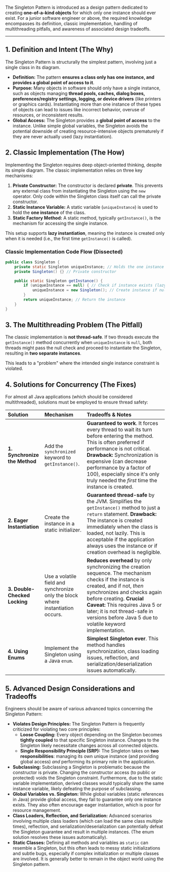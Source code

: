 The Singleton Pattern is introduced as a design pattern dedicated to creating **one-of-a-kind objects** for which only one instance should ever exist. For a junior software engineer or above, the required knowledge encompasses its definition, classic implementation, handling of multithreading pitfalls, and awareness of associated design tradeoffs.

---

## 1. Definition and Intent (The Why)

The Singleton Pattern is structurally the simplest pattern, involving just a single class in its diagram.

*   **Definition:** The pattern **ensures a class only has one instance, and provides a global point of access to it**.
*   **Purpose:** Many objects in software should only have a single instance, such as objects managing **thread pools, caches, dialog boxes, preferences/registry settings, logging, or device drivers** (like printers or graphics cards). Instantiating more than one instance of these types of objects can lead to issues like incorrect behavior, overuse of resources, or inconsistent results.
*   **Global Access:** The Singleton provides a **global point of access** to the instance. Unlike simple global variables, the Singleton avoids the potential downside of creating resource-intensive objects prematurely if they are never actually used (lazy instantiation).

## 2. Classic Implementation (The How)

Implementing the Singleton requires deep object-oriented thinking, despite its simple diagram. The classic implementation relies on three key mechanisms:

1.  **Private Constructor:** The constructor is declared **private**. This prevents any external class from instantiating the Singleton using the `new` operator. Only code within the Singleton class itself can call the private constructor.
2.  **Static Instance Variable:** A static variable (`uniqueInstance`) is used to hold the **one instance** of the class.
3.  **Static Factory Method:** A static method, typically `getInstance()`, is the mechanism for accessing the single instance.

This setup supports **lazy instantiation**, meaning the instance is created only when it is needed (i.e., the first time `getInstance()` is called).

### Classic Implementation Code Flow (Dissected)

```java
public class Singleton {
    private static Singleton uniqueInstance; // Holds the one instance
    private Singleton() {} // Private constructor

    public static Singleton getInstance() {
        if (uniqueInstance == null) { // Check if instance exists (lazy instantiation)
            uniqueInstance = new Singleton(); // Create instance if null
        }
        return uniqueInstance; // Return the instance
    }
}
```

## 3. The Multithreading Problem (The Pitfall)

The classic implementation is **not thread-safe**. If two threads execute the `getInstance()` method concurrently when `uniqueInstance` is `null`, both threads might pass the null check and proceed to instantiate the Singleton, resulting in **two separate instances**.

This leads to a "problem" where the intended single instance constraint is violated.

## 4. Solutions for Concurrency (The Fixes)

For almost all Java applications (which should be considered multithreaded), solutions must be employed to ensure thread safety:

| Solution | Mechanism | Tradeoffs & Notes |
| :--- | :--- | :--- |
| **1. Synchronize the Method** | Add the `synchronized` keyword to `getInstance()`. | **Guaranteed to work**. It forces every thread to wait its turn before entering the method. This is often preferred if performance is not critical. **Drawback:** Synchronization is expensive (can decrease performance by a factor of 100), especially since it's only truly needed the *first* time the instance is created. |
| **2. Eager Instantiation** | Create the instance in a static initializer. | **Guaranteed thread-safe** by the JVM. Simplifies the `getInstance()` method to just a `return` statement. **Drawback:** The instance is created immediately when the class is loaded, not lazily. This is acceptable if the application always uses the instance or if creation overhead is negligible. |
| **3. Double-Checked Locking** | Use a volatile field and synchronize only the block where instantiation occurs. | **Reduces overhead** by only synchronizing the creation sequence. The mechanism checks if the instance is created, and if not, *then* synchronizes and checks again before creating. **Crucial Caveat:** This requires Java 5 or later; it is not thread-safe in versions before Java 5 due to volatile keyword implementation. |
| **4. Using Enums** | Implement the Singleton using a Java `enum`. | **Simplest Singleton ever**. This method handles synchronization, class loading issues, reflection, and serialization/deserialization issues automatically. |

## 5. Advanced Design Considerations and Tradeoffs

Engineers should be aware of various advanced topics concerning the Singleton Pattern:

*   **Violates Design Principles:** The Singleton Pattern is frequently criticized for violating two core principles:
    *   **Loose Coupling:** Every object depending on the Singleton becomes **tightly coupled** to that specific Singleton instance. Changes to the Singleton likely necessitate changes across all connected objects.
    *   **Single Responsibility Principle (SRP):** The Singleton takes on **two responsibilities**: managing its own unique instance (and providing global access) *and* performing its primary role in the application.
*   **Subclassing:** Subclassing a Singleton is problematic because the constructor is private. Changing the constructor access (to public or protected) voids the Singleton constraint. Furthermore, due to the static variable implementation, derived classes would typically share the same instance variable, likely defeating the purpose of subclassing.
*   **Global Variables vs. Singleton:** While global variables (static references in Java) provide global access, they fail to guarantee only one instance exists. They also often encourage eager instantiation, which is poor for resource management.
*   **Class Loaders, Reflection, and Serialization:** Advanced scenarios involving multiple class loaders (which can load the same class multiple times), reflection, and serialization/deserialization can potentially defeat the Singleton guarantee and result in multiple instances. (The enum solution resolves these issues automatically).
*   **Static Classes:** Defining all methods and variables as `static` can resemble a Singleton, but this often leads to messy static initializations and subtle bugs, especially if complex initialization or multiple classes are involved. It is generally better to remain in the object world using the Singleton pattern.
